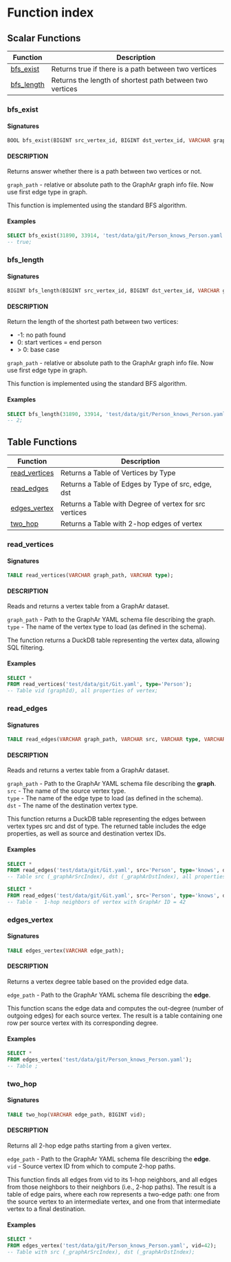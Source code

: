 # Function index

## Scalar Functions

| Function                  | Description                                              |
|---------------------------|----------------------------------------------------------|
| [bfs_exist](#bfs_exist)   | Returns true if there is a path between two vertices     |
| [bfs_length](#bfs_length) | Returns the length of shortest path between two vertices |

### bfs_exist

#### Signatures
```sql
BOOL bfs_exist(BIGINT src_vertex_id, BIGINT dst_vertex_id, VARCHAR graph_path)
```

#### DESCRIPTION

Returns answer whether there is a path between two vertices or not.

`graph_path` - relative or absolute path to the GraphAr graph info file. 
Now use first edge type in graph.

This function is implemented using the standard BFS algorithm.

#### Examples
```sql
SELECT bfs_exist(31890, 33914, 'test/data/git/Person_knows_Person.yaml');
-- true;
```

### bfs_length

#### Signatures
```sql
BIGINT bfs_length(BIGINT src_vertex_id, BIGINT dst_vertex_id, VARCHAR graph_path)
```

#### DESCRIPTION
Return the length of the shortest path between two vertices:
- -1: no path found
- 0: start vertices = end person
- \> 0: base case

`graph_path` - relative or absolute path to the GraphAr graph info file. Now use first edge type in graph.

This function is implemented using the standard BFS algorithm.

#### Examples
```sql
SELECT bfs_length(31890, 33914, 'test/data/git/Person_knows_Person.yaml');
-- 2;
```

## Table Functions

| Function                        | Description                                            |
|---------------------------------|--------------------------------------------------------|
| [read_vertices](#read_vertices) | Returns a Table of Vertices by Type                    |
| [read_edges](#read_edges)       | Returns a Table of Edges by Type of src, edge, dst     |
| [edges_vertex](#edges_vertex)   | Returns a Table with Degree of vertex for src vertices |
| [two_hop](#two_hop)             | Returns a Table with 2-hop edges of vertex             |

### read_vertices

#### Signatures
```sql
TABLE read_vertices(VARCHAR graph_path, VARCHAR type);
```

#### DESCRIPTION
Reads and returns a vertex table from a GraphAr dataset.

`graph_path` - Path to the GraphAr YAML schema file describing the graph. \
`type` - The name of the vertex type to load (as defined in the schema).

The function returns a DuckDB table representing the vertex data, allowing SQL filtering.

#### Examples
```sql
SELECT * 
FROM read_vertices('test/data/git/Git.yaml', type='Person');
-- Table vid (graphId), all properties of vertex;
```

### read_edges

#### Signatures
```sql
TABLE read_edges(VARCHAR graph_path, VARCHAR src, VARCHAR type, VARCHAR dst);
```

#### DESCRIPTION
Reads and returns a vertex table from a GraphAr dataset.

`graph_path` - Path to the GraphAr YAML schema file describing the **graph**. \
`src` - The name of the source vertex type. \
`type` - The name of the edge type to load (as defined in the schema). \
`dst` - The name of the destination vertex type.

This function returns a DuckDB table representing the edges between vertex types src and dst of type. 
The returned table includes the edge properties, as well as source and destination vertex IDs.

#### Examples
```sql
SELECT * 
FROM read_edges('test/data/git/Git.yaml', src='Person', type='knows', dst='Person');
-- Table src (_graphArSrcIndex), dst (_graphArDstIndex), all properties of edge;

SELECT *
FROM read_edges('test/data/git/Git.yaml', src='Person', type='knows', dst='Person') WHERE _graphArSrcIndex=42;
-- Table -  1-hop neighbors of vertex with GraphAr ID = 42
```

### edges_vertex

#### Signatures
```sql
TABLE edges_vertex(VARCHAR edge_path);
```

#### DESCRIPTION
Returns a vertex degree table based on the provided edge data.

`edge_path` - Path to the GraphAr YAML schema file describing the **edge**.

This function scans the edge data and computes the out-degree (number of outgoing edges) for each source vertex.
The result is a table containing one row per source vertex with its corresponding degree.

#### Examples
```sql
SELECT * 
FROM edges_vertex('test/data/git/Person_knows_Person.yaml');
-- Table ;
```

### two_hop

#### Signatures
```sql
TABLE two_hop(VARCHAR edge_path, BIGINT vid);
```

#### DESCRIPTION
Returns all 2-hop edge paths starting from a given vertex.

`edge_path` - Path to the GraphAr YAML schema file describing the **edge**. \
`vid` - Source vertex ID from which to compute 2-hop paths.

This function finds all edges from vid to its 1-hop neighbors, and all edges from those neighbors to their neighbors (i.e., 2-hop paths). The result is a table of edge pairs, where each row represents a two-edge path: one from the source vertex to an intermediate vertex, and one from that intermediate vertex to a final destination.

#### Examples
```sql
SELECT * 
FROM edges_vertex('test/data/git/Person_knows_Person.yaml', vid=42);
-- Table with src (_graphArSrcIndex), dst (_graphArDstIndex);
```